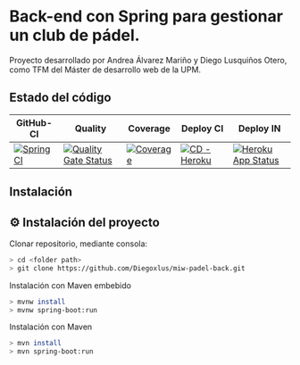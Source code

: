 # Back-end con Spring para gestionar un club de pádel.


Proyecto desarrollado por Andrea Álvarez Mariño y Diego Lusquiños Otero, como TFM del Máster de desarrollo web de la UPM.


## Estado del código
| GitHub-CI |Quality  | Coverage | Deploy CI | Deploy IN |
|-|-|-|-|-|
|[![Spring CI](https://github.com/Diegoxlus/miw-padel-back/actions/workflows/actions-config.yml/badge.svg)](https://github.com/Diegoxlus/miw-padel-back/actions/workflows/actions-config.yml) | [![Quality Gate Status](https://sonarcloud.io/api/project_badges/measure?project=Diegoxlus_miw-padel-back&metric=alert_status)](https://sonarcloud.io/dashboard?id=Diegoxlus_miw-padel-back) | [![Coverage](https://sonarcloud.io/api/project_badges/measure?project=Diegoxlus_miw-padel-back&metric=coverage)](https://sonarcloud.io/dashboard?id=Diegoxlus_miw-padel-back) | [![CD - Heroku](https://github.com/Diegoxlus/miw-padel-back/actions/workflows/deploy.yml/badge.svg)](https://github.com/Diegoxlus/miw-padel-back/actions/workflows/deploy.yml) | [![Heroku App Status](http://heroku-shields.herokuapp.com/miw-padel-back)](https://miw-padel-back.herokuapp.com) |

## Instalación

## :gear: Instalación del proyecto
Clonar repositorio, mediante consola:
```sh
> cd <folder path>
> git clone https://github.com/Diegoxlus/miw-padel-back.git
```
Instalación con Maven embebido
```sh
> mvnw install
> mvnw spring-boot:run
```

Instalación con Maven
```sh
> mvn install
> mvn spring-boot:run
```




